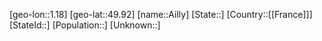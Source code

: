 ﻿---
location: [49.92,1.18]
mapzoom: [7,12] 
mapmarker: city 
type: City
tags:
- geo/City


SpocWebEntityId: 28693
isDeleted: false
confidential: public

---
[geo-lon::1.18]
[geo-lat::49.92]
[name::Ailly]
[State::]
[Country::[[France]]]
[StateId::]
[Population::]
[Unknown::]

